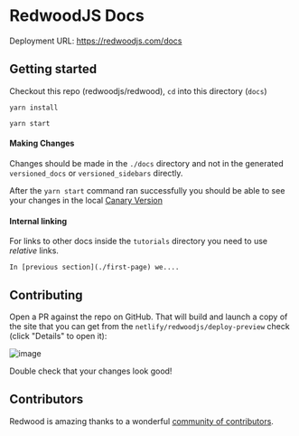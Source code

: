 # RedwoodJS Docs

Deployment URL: https://redwoodjs.com/docs

## Getting started

Checkout this repo (redwoodjs/redwood), `cd` into this directory (`docs`)

```
yarn install

yarn start
```

#### Making Changes
Changes should be made in the `./docs` directory and not in the generated `versioned_docs` or `versioned_sidebars` directly.

After the ```yarn start``` command ran successfully you should be able to see your changes in the local [Canary Version](http://localhost:3000/docs/canary/index)


#### Internal linking

For links to other docs inside the `tutorials` directory you need to use *relative* links.

```
In [previous section](./first-page) we....
```

## Contributing

Open a PR against the repo on GitHub. That will build and launch a copy of the site that you can get from the `netlify/redwoodjs/deploy-preview` check (click "Details" to open it):

![image](https://user-images.githubusercontent.com/300/76569613-c4421000-6470-11ea-8223-eb98504e6994.png)

Double check that your changes look good!

## Contributors

Redwood is amazing thanks to a wonderful [community of contributors](https://github.com/redwoodjs/redwood/blob/main/README.md#contributors).
